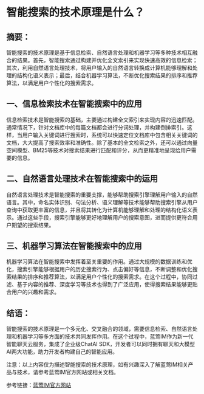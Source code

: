 # 智能搜索的技术原理是什么？                                                                               

## 摘要：

智能搜索的技术原理是基于信息检索、自然语言处理和机器学习等多种技术相互融合的结果。首先，智能搜索通过构建并优化全文索引来实现快速高效的信息检索；其次，利用自然语言处理技术，将用户输入的自然语言转换成计算机能够理解和处理的结构化语义表示；最后，结合机器学习算法，不断优化搜索结果的排序和推荐算法，以满足用户个性化的搜索需求。

## 一、信息检索技术在智能搜索中的应用

信息检索技术是智能搜索的基础，主要通过构建全文索引来实现内容的迅速匹配。通常情况下，针对文档库中的每篇文档都会进行分词处理，并构建倒排索引。这样，当用户输入关键词进行搜索时，系统可以快速定位文档库中包含相关关键词的文档，大大提高了搜索效率和准确性。除了基本的全文检索之外，还可以通过向量空间模型、BM25等技术对搜索结果进行匹配和评分，从而更精准地呈现给用户需要的信息。

## 二、自然语言处理技术在智能搜索中的运用

自然语言处理技术是智能搜索的重要支撑，能够帮助搜索引擎理解用户输入的自然语言。其中，命名实体识别、句法分析、语义理解等技术能够帮助搜索引擎从用户查询中获取更丰富的信息，并且将其转化为计算机能够理解和处理的结构化语义表示。通过这些手段，搜索引擎能够更好地理解用户的搜索意图，进而提供更符合用户期望的搜索结果。

## 三、机器学习算法在智能搜索中的应用

机器学习算法在智能搜索中发挥着至关重要的作用。通过大规模的数据训练和优化，搜索引擎能够根据用户的历史搜索行为、点击偏好等信息，不断调整和优化搜索结果的排序和推荐算法，以满足用户个性化的搜索需求。在这个过程中，协同过滤、基于内容的推荐、深度学习等技术也得到了广泛应用，使得搜索结果能够更贴合用户的兴趣和需求。

## 结语：

智能搜索的技术原理是一个多元化、交叉融合的领域，需要信息检索、自然语言处理和机器学习等多方面的技术共同发挥作用。在这个过程中，蓝莺IM作为新一代智能聊天云服务，集成了企业级ChatAI SDK，开发者可以同时拥有聊天和大模型AI两大功能，助力开发者构建自己的智能应用。

注意：以上内容仅为描述智能搜索的技术原理，如有兴趣深入了解蓝莺IM相关产品与技术，请参考蓝莺IM官方网站或相关文档。

参考链接：[蓝莺IM官方网站](https://www.lanyingim.com)

